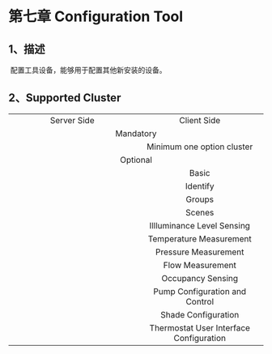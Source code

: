 # 第七章 Configuration Tool

## 1、描述

​	配置工具设备，能够用于配置其他新安装的设备。

## 2、Supported Cluster
<table>
   <tr align="center">
   	<td style="width:50%;">Server Side</td>
    <td style="width:50%;">Client Side</td>
   </tr>
   <tr align="center">
   	<td colspan="2">Mandatory</td>
   </tr>
   <tr align="center">
    <td></td>
    <td>Minimum one option cluster</td>
   </tr>
   <tr align="center">
   	<td colspan="2">Optional</td>
   </tr>
   <tr align="center"> 
       <td></td>
       <td>Basic</td>
   </tr>
   <tr align="center"> 
       <td></td>
       <td>Identify</td>
   </tr>  
   <tr align="center"> 
       <td></td>
       <td>Groups</td>
   </tr>
   <tr align="center"> 
       <td></td>
       <td>Scenes</td>
   </tr>
   <tr align="center"> 
       <td></td>
       <td>Illluminance Level Sensing</td>
   </tr>
   <tr align="center"> 
       <td></td>
       <td>Temperature Measurement</td>
   </tr>
   <tr align="center"> 
       <td></td>
       <td>Pressure Measurement</td>
   </tr>
   <tr align="center"> 
       <td></td>
       <td>Flow Measurement</td>
   </tr>
   <tr align="center"> 
       <td></td>
       <td>Occupancy Sensing</td>
   </tr>
   <tr align="center"> 
       <td></td>
       <td>Pump Configuration and Control</td>
   </tr>
   <tr align="center"> 
       <td></td>
       <td>Shade Configuration</td>
   </tr>
   <tr align="center"> 
       <td></td>
       <td>Thermostat User Interface Configuration</td>
   </tr>
</table>
